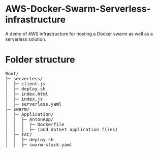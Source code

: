 # AWS-Docker-Swarm-Serverless-infrastructure
A demo of AWS infrastructure for hosting a Docker swarm as well as a serverless solution.

# Folder structure

<pre>
Root/
├─ serverless/
│  ├─ client.js
│  ├─ deploy.sh
│  ├─ index.html
│  ├─ index.js
│  ├─ serverless.yaml
├─ swarm/
│  ├─ Application/
│  │  ├─ AntonApp/
│  │  │  ├─ Dockerfile
│  │  │  ├─ (and dotnet application files)
│  ├─ IAC/
│  │  ├─ deploy.sh
│  │  ├─ swarm-stack.yaml
<pre>
